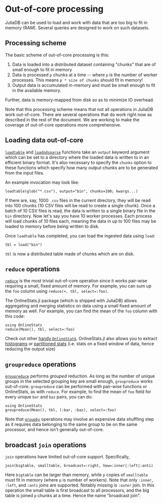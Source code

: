 # Out-of-core processing

JuliaDB can be used to load and work with data that are too big to fit in memory (RAM). Several queries are designed to work on such datasets.

## Processing scheme

The basic scheme of out-of-core processing is this:

1. Data is loaded into a distributed dataset containing "chunks" that are of small enough to fit in memory
2. Data is processed `p` chunks at a time -- where `p` is the number of worker processes. This means `p * size of chunks` should fit in memory!
3. Output data is accumulated in-memory and must be small enough to fit in the available memory.

Further, data is memory-mapped from disk so as to minimize IO overhead.

Note that this processing scheme means that not all operations in JuliaDB work out-of-core. There are several operations that do work right now as described in the rest of the document. We are working to make the coverage of out-of-core operations more comprehensive.

## Loading data out-of-core

[`loadtable`](@ref) and [`loadndsparse`](@ref) functions take an `output` keyword argument which can be set to a directory where the loaded data is written to in an efficient binary format. It's also necessary to specify the `chunks` option to these functions which specify how many output chunks are to be generated from the input files.

An example invocation may look like:

```
loadtable(glob("*.csv"), output="bin", chunks=100; kwargs...)
```

If there are, say, 1000 `.csv` files in the current directory, they will be read into 100 chunks (10 CSV files will be read to create a single chunk). Once a batch of 10 CSV files is read, the data is written to a single binary file in the `bin` directory. Now let's say you have 10 worker processes. Each process will load chunks of 10 files each, meaning the data in up to 100 files may be loaded to memory before being written to disk.

Once `loadtable` has completed, you can load the ingested data using `load`:

```
tbl = load("bin")
```

`tbl` is now a distributed table made of chunks which are on disk.

## `reduce` operations

[`reduce`](@ref) is the most trivial out-of-core operation since it works pair-wise requiring a small, fixed amount of memory. For example, you can sum up the `foo` column using `reduce(+, tbl, select=:foo)`.

The OnlineStats.jl package (which is shipped with JuliaDB) allows aggregating and merging statistics on data using a small fixed amount of memory as well. For example, you can find the mean of the `foo` column with this code:

```
using OnlineStats
reduce(Mean(), tbl, select=:foo)
```

Check out other [handy `OnlineStat`s](http://joshday.github.io/OnlineStats.jl/stable/stats_and_models.html). OnlineStats.jl also allows you to extract [histograms](http://joshday.github.io/OnlineStats.jl/stable/datasurrogates.html#IHistogram-1) or [partitioned stats](http://joshday.github.io/OnlineStats.jl/latest/visualizations.html) (i.e. stats on a fixed window of data, hence reducing the output size)

## `groupreduce` operations

[`groupreduce`](@ref) performs _grouped_ reduction. As long as the number of unique groups in the selected grouping key are small enough, `groupreduce` works out-of-core. `groupreduce` can be performed with pair-wise functions or OnlineStats, as with `reduce`. For example, to find the mean of `foo` field for every unique `bar` and `baz` pairs, you can do:


```
using OnlineStats
groupreduce(Mean(), tbl, (:bar, :baz), select=:foo)
```

Note that [`groupby`](@ref) operations may involve an expensive data shuffling step as it requires data belonging to the same group to be on the same processor, and hence isn't generally out-of-core.

## broadcast `join` operations

`join` operations have limited out-of-core support. Specifically,

```
join(bigtable, smalltable, broadcast=:right, how=:inner|:left|:anti)
```

Here `bigtable` can be larger than memory, while `p` copies of `smalltable` must fit in memory (where `p` is number of workers). Note that only `:inner`, `:left`, and `:anti` joins are supported. Notably missing is `:outer` join. In this operation the small table is first broadcast to all processors, and the big table is joined `p` chunks at a time. Hence the name "broadcast join".
